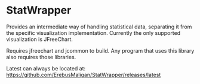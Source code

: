 # StatWrapper
Provides an intermediate way of handling statistical data, separating it from the specific visualization implementation.   Currently the only supported visualization is JFreeChart.


Requires jfreechart and jcommon to build.  Any program that uses this library also requires those libraries.


Latest can always be located at:
https://github.com/ErebusMaligan/StatWrapper/releases/latest

